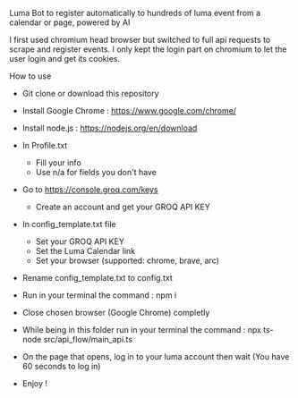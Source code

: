 Luma Bot to register automatically to hundreds of luma event from a calendar or page, powered by AI

I first used chromium head browser but switched to full api requests to scrape and register events.
I only kept the login part on chromium to let the user login and get its cookies.

How to use

-   Git clone or download this repository
-   Install Google Chrome : https://www.google.com/chrome/
-   Install node.js : https://nodejs.org/en/download
-   In Profile.txt
    -   Fill your info
    -   Use n/a for fields you don't have
-   Go to https://console.groq.com/keys
    -   Create an account and get your GROQ API KEY
-   In config_template.txt file
    -   Set your GROQ API KEY
    -   Set the Luma Calendar link
    -   Set your browser (supported: chrome, brave, arc)
-	Rename config_template.txt to config.txt
-   Run in your terminal the command : npm i

-   Close chosen browser (Google Chrome) completly
-   While being in this folder run in your terminal the command : npx ts-node src/api_flow/main_api.ts
-   On the page that opens, log in to your luma account then wait (You have 60 seconds to log in)
-   Enjoy !
